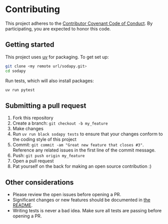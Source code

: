 # Contributing

This project adheres to the [Contributor Covenant Code of Conduct](http://contributor-covenant.org/version/1/4/). By participating, you are expected to honor this code.

## Getting started

This project uses [uv](https://docs.astral.sh/uv/) for packaging. To get set up:

```sh
git clone <my remote url/sodapy.git>
cd sodapy
```

Run tests, which will also install packages:

```sh
uv run pytest
```

## Submitting a pull request

1. Fork this repository
2. Create a branch: `git checkout -b my_feature`
3. Make changes
4. Run `uv run black sodapy tests` to ensure that your changes conform to the coding style of this project
5. Commit: `git commit -am "Great new feature that closes #3"`. Reference any related issues in the first line of the commit message.
6. Push: `git push origin my_feature`
7. Open a pull request
8. Pat yourself on the back for making an open source contribution :)

## Other considerations

- Please review the open issues before opening a PR.
- Significant changes or new features should be documented in [the README](README.md).
- Writing tests is never a bad idea. Make sure all tests are passing before opening a PR.
